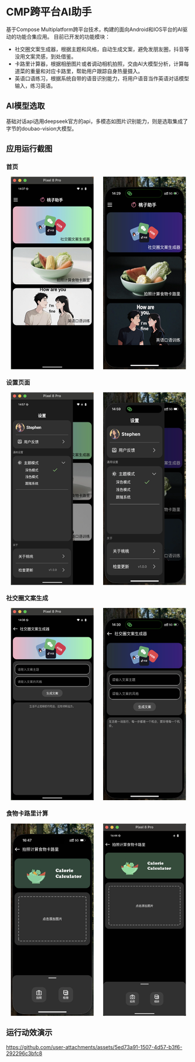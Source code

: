 # CMP跨平台AI助手
基于Compose Multiplatform跨平台技术，构建的面向Android和IOS平台的AI驱动的功能合集应用。
目前已开发的功能模块：
* 社交圈文案生成器，根据主题和风格，自动生成文案，避免发朋友圈，抖音等没用文案灵感，到处借鉴。
* 卡路里计算器，根据相册图片或者调动相机拍照，交由AI大模型分析，计算每道菜的重量和对应卡路里，帮助用户跟踪自身热量摄入。
* 英语口语练习，根据系统自带的语音识别能力，将用户语音当作英语对话模型输入，练习英语。

## AI模型选取
基础对话api选用deepseek官方的api，多模态如图片识别能力，则是选取集成了字节的doubao-vision大模型。

## 应用运行截图
### 首页
<div style="display: flex; justify-content: center;">
  <img src="/screenshots/pic_android_main_page.png" alt="Image 1" style="width: 45%; margin-right: 5%;">
  <img src="/screenshots/pic_ios_main_page.png" alt="Image 2" style="width: 45%;">
</div>

### 设置页面
<div style="display: flex; justify-content: center;">
  <img src="/screenshots/pic_android_settings.png" alt="Image 1" style="width: 45%; margin-right: 5%;">
  <img src="/screenshots/pic_ios_settings.png" alt="Image 2" style="width: 45%;">
</div>

### 社交圈文案生成
<div style="display: flex; justify-content: center;">
  <img src="/screenshots/pic_android_social_copywriting.png" alt="Image 1" style="width: 45%; margin-right: 5%;">
  <img src="/screenshots/pic_ios_social_copywriting.png" alt="Image 2" style="width: 45%;">
</div>

### 食物卡路里计算
<div style="display: flex; justify-content: center;">
  <img src="/screenshots/pic_ios_calorie.png" alt="Image 1" style="width: 45%; margin-right: 5%;">
  <img src="/screenshots/pic_android_calorie.png" alt="Image 2" style="width: 45%;">
</div>

## 运行动效演示

https://github.com/user-attachments/assets/5ed73a91-1507-4d57-b3f6-292296c3bfc8
